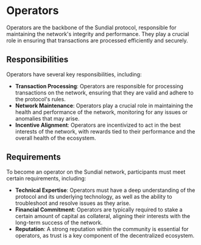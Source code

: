 # Operators

Operators are the backbone of the Sundial protocol, responsible for maintaining the network's integrity and performance. They play a crucial role in ensuring that transactions are processed efficiently and securely.

## Responsibilities

Operators have several key responsibilities, including:

- **Transaction Processing**: Operators are responsible for processing transactions on the network, ensuring that they are valid and adhere to the protocol's rules.
- **Network Maintenance**: Operators play a crucial role in maintaining the health and performance of the network, monitoring for any issues or anomalies that may arise.
- **Incentive Alignment**: Operators are incentivized to act in the best interests of the network, with rewards tied to their performance and the overall health of the ecosystem.

## Requirements

To become an operator on the Sundial network, participants must meet certain requirements, including:

- **Technical Expertise**: Operators must have a deep understanding of the protocol and its underlying technology, as well as the ability to troubleshoot and resolve issues as they arise.
- **Financial Commitment**: Operators are typically required to stake a certain amount of capital as collateral, aligning their interests with the long-term success of the network.
- **Reputation**: A strong reputation within the community is essential for operators, as trust is a key component of the decentralized ecosystem.